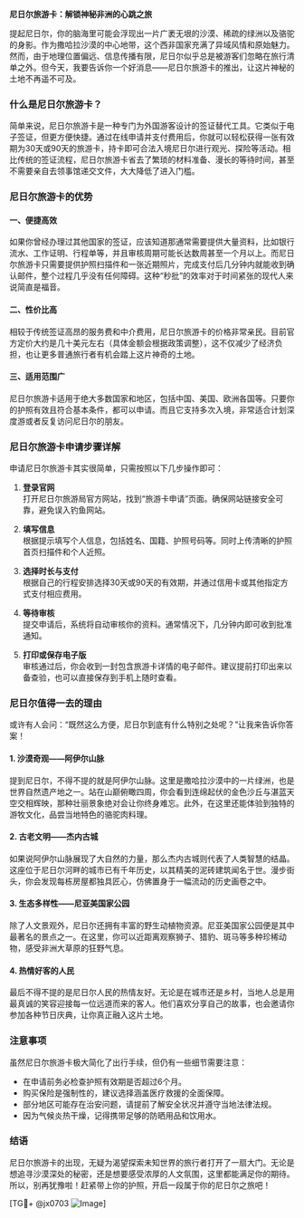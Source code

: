 **尼日尔旅游卡：解锁神秘非洲的心跳之旅**

提起尼日尔，你的脑海里可能会浮现出一片广袤无垠的沙漠、稀疏的绿洲以及骆驼的身影。作为撒哈拉沙漠的中心地带，这个西非国家充满了异域风情和原始魅力。然而，由于地理位置偏远、信息传播有限，尼日尔似乎总是被游客们忽略在旅行清单之外。但今天，我要告诉你一个好消息——尼日尔旅游卡的推出，让这片神秘的土地不再遥不可及。

### 什么是尼日尔旅游卡？

简单来说，尼日尔旅游卡是一种专门为外国游客设计的签证替代工具。它类似于电子签证，但更方便快捷。通过在线申请并支付费用后，你就可以轻松获得一张有效期为30天或90天的旅游卡，持卡即可合法入境尼日尔进行观光、探险等活动。相比传统的签证流程，尼日尔旅游卡省去了繁琐的材料准备、漫长的等待时间，甚至不需要亲自去领事馆递交文件，大大降低了进入门槛。

### 尼日尔旅游卡的优势

#### 一、便捷高效
如果你曾经办理过其他国家的签证，应该知道那通常需要提供大量资料，比如银行流水、工作证明、行程单等，并且审核周期可能长达数周甚至一个月以上。而尼日尔旅游卡只需要提供护照扫描件和一张近期照片，完成支付后几分钟内就能收到确认邮件，整个过程几乎没有任何障碍。这种“秒批”的效率对于时间紧张的现代人来说简直是福音。

#### 二、性价比高
相较于传统签证高昂的服务费和中介费用，尼日尔旅游卡的价格非常亲民。目前官方定价大约是几十美元左右（具体金额会根据政策调整），这不仅减少了经济负担，也让更多普通旅行者有机会踏上这片神奇的土地。

#### 三、适用范围广
尼日尔旅游卡适用于绝大多数国家和地区，包括中国、美国、欧洲各国等。只要你的护照有效且符合基本条件，都可以申请。而且它支持多次入境，非常适合计划深度游或者反复访问尼日尔的朋友。

### 尼日尔旅游卡申请步骤详解

申请尼日尔旅游卡其实很简单，只需按照以下几步操作即可：

1. **登录官网**  
   打开尼日尔旅游局官方网站，找到“旅游卡申请”页面。确保网站链接安全可靠，避免误入钓鱼网站。

2. **填写信息**  
   根据提示填写个人信息，包括姓名、国籍、护照号码等。同时上传清晰的护照首页扫描件和个人近照。

3. **选择时长与支付**  
   根据自己的行程安排选择30天或90天的有效期，并通过信用卡或其他指定方式支付相应费用。

4. **等待审核**  
   提交申请后，系统将自动审核你的资料。通常情况下，几分钟内即可收到批准通知。

5. **打印或保存电子版**  
   审核通过后，你会收到一封包含旅游卡详情的电子邮件。建议提前打印出来以备查验，也可以直接保存到手机上随时查看。

### 尼日尔值得一去的理由

或许有人会问：“既然这么方便，尼日尔到底有什么特别之处呢？”让我来告诉你答案！

#### 1. 沙漠奇观——阿伊尔山脉
提到尼日尔，不得不提的就是阿伊尔山脉。这里是撒哈拉沙漠中的一片绿洲，也是世界自然遗产地之一。站在山巅俯瞰四周，你会看到连绵起伏的金色沙丘与湛蓝天空交相辉映，那种壮丽景象绝对会让你终身难忘。此外，在这里还能体验到独特的游牧文化，品尝当地特色的骆驼肉料理。

#### 2. 古老文明——杰内古城
如果说阿伊尔山脉展现了大自然的力量，那么杰内古城则代表了人类智慧的结晶。这座位于尼日尔河畔的城市已有千年历史，以其精美的泥砖建筑闻名于世。漫步街头，你会发现每栋房屋都独具匠心，仿佛置身于一幅流动的历史画卷之中。

#### 3. 生态多样性——尼亚美国家公园
除了人文景观外，尼日尔还拥有丰富的野生动植物资源。尼亚美国家公园便是其中最著名的景点之一。在这里，你可以近距离观察狮子、猎豹、斑马等多种珍稀动物，感受非洲大草原的狂野气息。

#### 4. 热情好客的人民
最后不得不提的是尼日尔人民的热情友好。无论是在城市还是乡村，当地人总是用最真诚的笑容迎接每一位远道而来的客人。他们喜欢分享自己的故事，也会邀请你参加各种节日庆典，让你真正融入这片土地。

### 注意事项

虽然尼日尔旅游卡极大简化了出行手续，但仍有一些细节需要注意：
- 在申请前务必检查护照有效期是否超过6个月。
- 购买保险是强制性的，建议选择涵盖医疗救援的全面保障。
- 部分地区可能存在治安问题，请提前了解安全状况并遵守当地法律法规。
- 因为气候炎热干燥，记得携带足够的防晒用品和饮用水。

### 结语

尼日尔旅游卡的出现，无疑为渴望探索未知世界的旅行者打开了一扇大门。无论是想追寻沙漠深处的秘密，还是想要感受浓厚的人文氛围，这里都能满足你的期待。所以，别再犹豫啦！赶紧带上你的护照，开启一段属于你的尼日尔之旅吧！

[TG💪+ @jx0703 ![Image](https://github.com/user-attachments/assets/dbca1d08-cadb-493c-b0ec-ad6f7a83f270)]